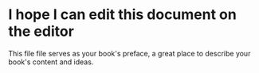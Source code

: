 # I hope I can edit this document on the editor

This file file serves as your book's preface, a great place to describe your book's content and ideas.


